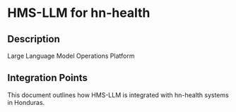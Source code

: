 # HMS-LLM for hn-health

## Description

Large Language Model Operations Platform

## Integration Points

This document outlines how HMS-LLM is integrated with hn-health systems in Honduras.
